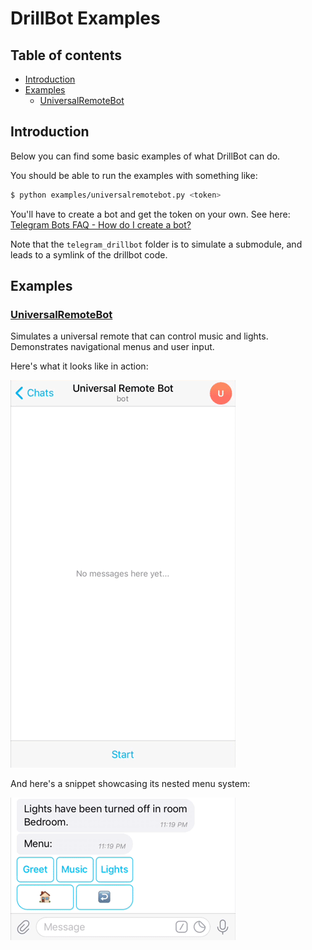 # DrillBot Examples

## Table of contents

- [Introduction](#introduction)
- [Examples](#examples)
  - [UniversalRemoteBot](#universalremotebot)

## Introduction

Below you can find some basic examples of what DrillBot can do.

You should be able to run the examples with something like:
```sh
$ python examples/universalremotebot.py <token>
```

You'll have to create a bot and get the token on your own. See here: [Telegram Bots FAQ - How do I create a bot?](https://core.telegram.org/bots/faq#how-do-i-create-a-bot)

Note that the `telegram_drillbot` folder is to simulate a submodule, and leads to a symlink of the drillbot code.

## Examples

### [UniversalRemoteBot](universalremotebot.py)

Simulates a universal remote that can control music and lights. Demonstrates navigational menus and user input.

Here's what it looks like in action:

![Demo: greet](https://github.com/davidtorosyan/telegram-drillbot/raw/master/examples/images/universalremotebot-greet.gif)

And here's a snippet showcasing its nested menu system:

![Demo: lights](https://github.com/davidtorosyan/telegram-drillbot/raw/master/examples/images/universalremotebot-lights.gif)